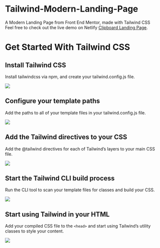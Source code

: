# Tailwind-Modern-Landing-Page
A Modern Landing Page from Front End Mentor, made with Tailwind CSS
Feel free to check out the live demo on Netlify [Clipboard Landing Page](https://bora-clipboard.netlify.app/).

# Get Started With Tailwind CSS

## Install Tailwind CSS

Install tailwindcss via npm, and create your tailwind.config.js file.

![](https://prnt.sc/26ko5up.jpg)

## Configure your template paths

Add the paths to all of your template files in your tailwind.config.js file.

![](https://prnt.sc/26ko6cj.jpg)

## Add the Tailwind directives to your CSS

Add the @tailwind directives for each of Tailwind’s layers to your main CSS file.

![](https://prnt.sc/26ko6qd.jpg)

## Start the Tailwind CLI build process

Run the CLI tool to scan your template files for classes and build your CSS.

![](https://prnt.sc/26ko74d.jpg)

## Start using Tailwind in your HTML

Add your compiled CSS file to the `<head>` and start using Tailwind’s utility classes to style your content.

![](https://prnt.sc/26ko7wg.jpg)
